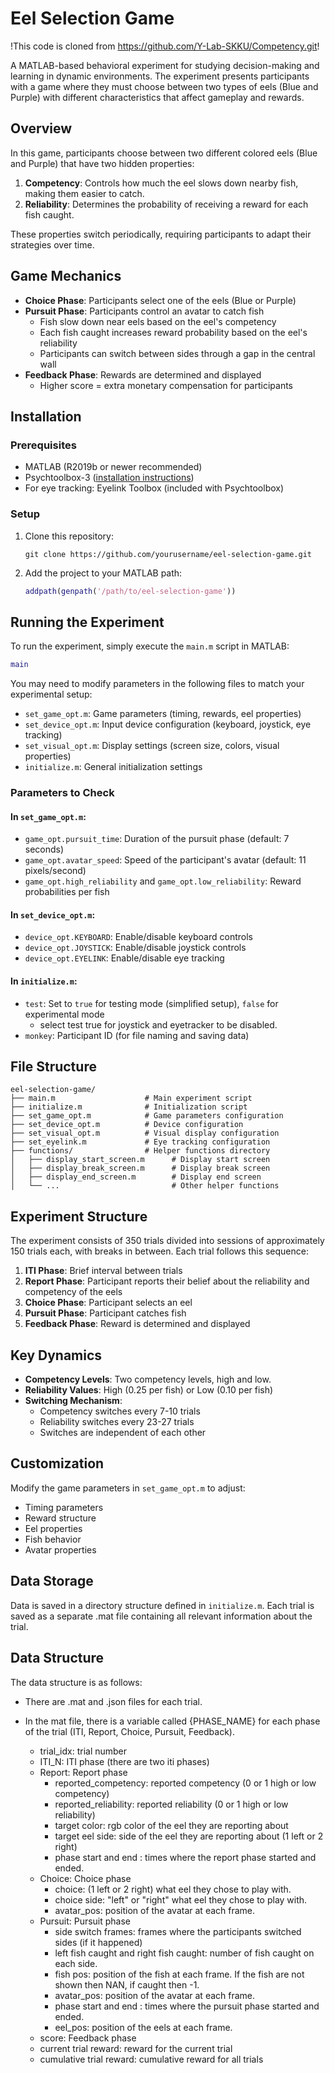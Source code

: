 # Eel Selection Game
!This code is cloned from https://github.com/Y-Lab-SKKU/Competency.git!

A MATLAB-based behavioral experiment for studying decision-making and learning in dynamic environments. The experiment presents participants with a game where they must choose between two types of eels (Blue and Purple) with different characteristics that affect gameplay and rewards.

## Overview

In this game, participants choose between two different colored eels (Blue and Purple) that have two hidden properties:

1. **Competency**: Controls how much the eel slows down nearby fish, making them easier to catch.
2. **Reliability**: Determines the probability of receiving a reward for each fish caught.

These properties switch periodically, requiring participants to adapt their strategies over time.

## Game Mechanics

- **Choice Phase**: Participants select one of the eels (Blue or Purple)
- **Pursuit Phase**: Participants control an avatar to catch fish
  - Fish slow down near eels based on the eel's competency
  - Each fish caught increases reward probability based on the eel's reliability
  - Participants can switch between sides through a gap in the central wall
- **Feedback Phase**: Rewards are determined and displayed
  - Higher score = extra monetary compensation for participants

## Installation

### Prerequisites

- MATLAB (R2019b or newer recommended)
- Psychtoolbox-3 ([installation instructions](http://psychtoolbox.org/download))
- For eye tracking: Eyelink Toolbox (included with Psychtoolbox)

### Setup

1. Clone this repository:

   ```
   git clone https://github.com/yourusername/eel-selection-game.git
   ```

2. Add the project to your MATLAB path:
   ```matlab
   addpath(genpath('/path/to/eel-selection-game'))
   ```

## Running the Experiment

To run the experiment, simply execute the `main.m` script in MATLAB:

```matlab
main
```

You may need to modify parameters in the following files to match your experimental setup:

- `set_game_opt.m`: Game parameters (timing, rewards, eel properties)
- `set_device_opt.m`: Input device configuration (keyboard, joystick, eye tracking)
- `set_visual_opt.m`: Display settings (screen size, colors, visual properties)
- `initialize.m`: General initialization settings

### Parameters to Check

#### In `set_game_opt.m`:

- `game_opt.pursuit_time`: Duration of the pursuit phase (default: 7 seconds)
- `game_opt.avatar_speed`: Speed of the participant's avatar (default: 11 pixels/second)
- `game_opt.high_reliability` and `game_opt.low_reliability`: Reward probabilities per fish

#### In `set_device_opt.m`:

- `device_opt.KEYBOARD`: Enable/disable keyboard controls
- `device_opt.JOYSTICK`: Enable/disable joystick controls
- `device_opt.EYELINK`: Enable/disable eye tracking

#### In `initialize.m`:

- `test`: Set to `true` for testing mode (simplified setup), `false` for experimental mode
  - select test true for joystick and eyetracker to be disabled.
- `monkey`: Participant ID (for file naming and saving data)

## File Structure

```
eel-selection-game/
├── main.m                    # Main experiment script
├── initialize.m              # Initialization script
├── set_game_opt.m            # Game parameters configuration
├── set_device_opt.m          # Device configuration
├── set_visual_opt.m          # Visual display configuration
├── set_eyelink.m             # Eye tracking configuration
├── functions/                # Helper functions directory
│   ├── display_start_screen.m      # Display start screen
│   ├── display_break_screen.m      # Display break screen
│   ├── display_end_screen.m        # Display end screen
│   └── ...                         # Other helper functions
```

## Experiment Structure

The experiment consists of 350 trials divided into sessions of approximately 150 trials each, with breaks in between. Each trial follows this sequence:

1. **ITI Phase**: Brief interval between trials
2. **Report Phase**: Participant reports their belief about the reliability and competency of the eels
3. **Choice Phase**: Participant selects an eel
4. **Pursuit Phase**: Participant catches fish
5. **Feedback Phase**: Reward is determined and displayed

## Key Dynamics

- **Competency Levels**: Two competency levels, high and low.
- **Reliability Values**: High (0.25 per fish) or Low (0.10 per fish)
- **Switching Mechanism**:
  - Competency switches every 7-10 trials
  - Reliability switches every 23-27 trials
  - Switches are independent of each other

## Customization

Modify the game parameters in `set_game_opt.m` to adjust:

- Timing parameters
- Reward structure
- Eel properties
- Fish behavior
- Avatar properties

## Data Storage

Data is saved in a directory structure defined in `initialize.m`. Each trial is saved as a separate .mat file containing all relevant information about the trial.

## Data Structure

The data structure is as follows:

- There are .mat and .json files for each trial.

- In the mat file, there is a variable called {PHASE_NAME} for each phase of the trial (ITI, Report, Choice, Pursuit, Feedback).

  - trial_idx: trial number
  - ITI_N: ITI phase (there are two iti phases)
  - Report: Report phase
    - reported_competency: reported competency (0 or 1 high or low competency)
    - reported_reliability: reported reliability (0 or 1 high or low reliability)
    - target color: rgb color of the eel they are reporting about
    - target eel side: side of the eel they are reporting about (1 left or 2 right)
    - phase start and end : times where the report phase started and ended.
  - Choice: Choice phase
    - choice: (1 left or 2 right) what eel they chose to play with.
    - choice side: "left" or "right" what eel they chose to play with.
    - avatar_pos: position of the avatar at each frame.
  - Pursuit: Pursuit phase
    - side switch frames: frames where the participants switched sides (if it happened)
    - left fish caught and right fish caught: number of fish caught on each side.
    - fish pos: position of the fish at each frame. If the fish are not shown then NAN, if caught then -1.
    - avatar_pos: position of the avatar at each frame.
    - phase start and end : times where the pursuit phase started and ended.
    - eel_pos: position of the eels at each frame.
  - score: Feedback phase
  - current trial reward: reward for the current trial
  - cumulative trial reward: cumulative reward for all trials
